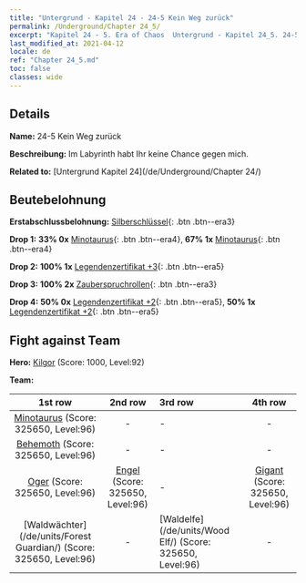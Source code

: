 ```yaml
---
title: "Untergrund - Kapitel 24 - 24-5 Kein Weg zurück"
permalink: /Underground/Chapter 24_5/
excerpt: "Kapitel 24 - 5. Era of Chaos  Untergrund - Kapitel 24_5. 24-5 Kein Weg zurück"
last_modified_at: 2021-04-12
locale: de
ref: "Chapter 24_5.md"
toc: false
classes: wide
---
```


## Details

 **Name:** 24-5 Kein Weg zurück

 **Beschreibung:** Im Labyrinth habt Ihr keine Chance gegen mich.

 **Related to:** [Untergrund Kapitel 24](/de/Underground/Chapter 24/)

## Beutebelohnung

 **Erstabschlussbelohnung:** [Silberschlüssel](/de/Items/con_693/){: .btn .btn--era3}

 **Drop 1:** **33% 0x** [Minotaurus](/de/Items/unt_248/){: .btn .btn--era4}, **67% 1x** [Minotaurus](/de/Items/unt_248/){: .btn .btn--era4}

 **Drop 2:** **100% 1x** [Legendenzertifikat +3](/de/Items/mat_88/){: .btn .btn--era5}

 **Drop 3:** **100% 2x** [Zauberspruchrollen](/de/Items/con_694/){: .btn .btn--era3}

 **Drop 4:** **50% 0x** [Legendenzertifikat +2](/de/Items/mat_81/){: .btn .btn--era5}, **50% 1x** [Legendenzertifikat +2](/de/Items/mat_81/){: .btn .btn--era5}


## Fight against Team
 **Hero:** [Kilgor](/de/heroes/Kilgor/) (Score: 1000, Level:92)

 **Team:**


  | 1st row | 2nd row | 3rd row | 4th row |
  |:----:|:----:|:----|:----:|
  | [Minotaurus](/de/units/Minotaur/) (Score: 325650, Level:96)  | - | - | - |
  | [Behemoth](/de/units/Behemoth/) (Score: 325650, Level:96)  | - | - | - |
  | [Oger](/de/units/Ogre/) (Score: 325650, Level:96)  | [Engel](/de/units/Angel/) (Score: 325650, Level:96)  | - | [Gigant](/de/units/Giant/) (Score: 325650, Level:96)  |
  | [Waldwächter](/de/units/Forest Guardian/) (Score: 325650, Level:96)  | - | [Waldelfe](/de/units/Wood Elf/) (Score: 325650, Level:96)  | - |


